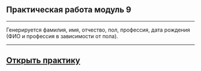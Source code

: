 ## Практическая работа модуль 9
---

 Генерируется фамилия, имя, отчество, пол, профессия, дата рождения (ФИО и профессия в зависимости от пола).

---
## [Открыть практику](https://frnat.github.io/lesson_9/)
